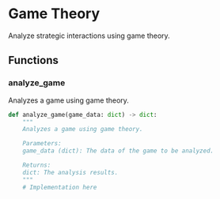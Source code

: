 # Game Theory

Analyze strategic interactions using game theory.

## Functions

### analyze_game
Analyzes a game using game theory.

```python
def analyze_game(game_data: dict) -> dict:
    """
    Analyzes a game using game theory.

    Parameters:
    game_data (dict): The data of the game to be analyzed.

    Returns:
    dict: The analysis results.
    """
    # Implementation here
